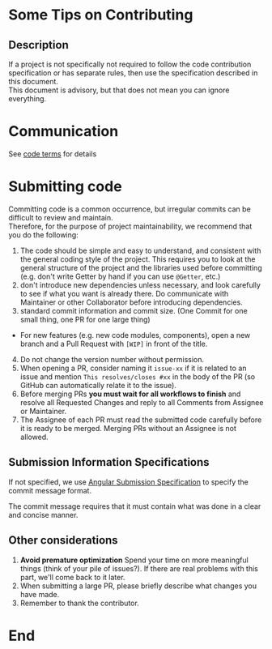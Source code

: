 # Some Tips on Contributing


## Description

If a project is not specifically not required to follow the code contribution specification or has separate rules, then use the specification described in this document.  
This document is advisory, but that does not mean you can ignore everything.  

# Communication

See [code terms](CODE_OF_CONDUCT.md) for details

# Submitting code

Committing code is a common occurrence, but irregular commits can be difficult to review and maintain.  
Therefore, for the purpose of project maintainability, we recommend that you do the following:

1. The code should be simple and easy to understand, and consistent with the general coding style of the project. This requires you to look at the general structure of the project and the libraries used before committing (e.g. don't write Getter by hand if you can use `@Getter`, etc.)
2. don't introduce new dependencies unless necessary, and look carefully to see if what you want is already there. Do communicate with Maintainer or other Collaborator before introducing dependencies.
3. standard commit information and commit size. (One Commit for one small thing, one PR for one large thing)  
  * For new features (e.g. new code modules, components), open a new branch and a Pull Request with `[WIP]` in front of the title.

4. Do not change the version number without permission. 
5. When opening a PR, consider naming it `issue-xx` if it is related to an issue and mention `This resolves/closes #xx` in the body of the PR (so GitHub can automatically relate it to the issue).
6. Before merging PRs **you must wait for all workflows to finish** and resolve all Requested Changes and reply to all Comments from Assignee or Maintainer.
7. The Assignee of each PR must read the submitted code carefully before it is ready to be merged. Merging PRs without an Assignee is not allowed.

## Submission Information Specifications
If not specified, we use [Angular Submission Specification](https://github.com/angular/angular/blob/main/CONTRIBUTING.md#-commit-message-format) to specify the commit message format.  

The commit message requires that it must contain what was done in a clear and concise manner.

## Other considerations

1. **Avoid premature optimization** Spend your time on more meaningful things (think of your pile of issues?). If there are real problems with this part, we'll come back to it later.
2. When submitting a large PR, please briefly describe what changes you have made. 
3. Remember to thank the contributor.

# End
